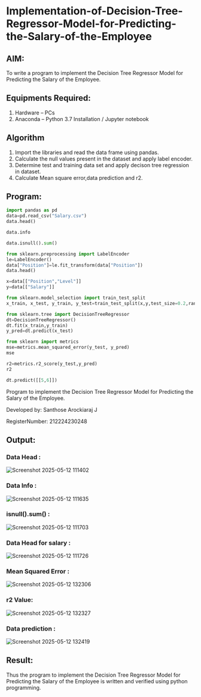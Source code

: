 # Implementation-of-Decision-Tree-Regressor-Model-for-Predicting-the-Salary-of-the-Employee

## AIM:
To write a program to implement the Decision Tree Regressor Model for Predicting the Salary of the Employee.

## Equipments Required:
1. Hardware – PCs
2. Anaconda – Python 3.7 Installation / Jupyter notebook

## Algorithm
1. Import the libraries and read the data frame using pandas.
2. Calculate the null values present in the dataset and apply label encoder.
3. Determine test and training data set and apply decison tree regression in dataset.
4. Calculate Mean square error,data prediction and r2.

## Program:
```python
import pandas as pd
data=pd.read_csv("Salary.csv")
data.head()

data.info

data.isnull().sum()

from sklearn.preprocessing import LabelEncoder
le=LabelEncoder()
data["Position"]=le.fit_transform(data["Position"])
data.head()

x=data[["Position","Level"]]
y=data[["Salary"]]

from sklearn.model_selection import train_test_split
x_train, x_test, y_train, y_test=train_test_split(x,y,test_size=0.2,random_state=2)

from sklearn.tree import DecisionTreeRegressor
dt=DecisionTreeRegressor()
dt.fit(x_train,y_train)
y_pred=dt.predict(x_test)

from sklearn import metrics
mse=metrics.mean_squared_error(y_test, y_pred)
mse

r2=metrics.r2_score(y_test,y_pred)
r2

dt.predict([[5,6]])

```

Program to implement the Decision Tree Regressor Model for Predicting the Salary of the Employee.

Developed by: Santhose Arockiaraj J

RegisterNumber:  212224230248


## Output:

### Data Head :

![Screenshot 2025-05-12 111402](https://github.com/user-attachments/assets/bf71a456-01f1-465c-93ab-c7b7c29f8208)

### Data Info :

![Screenshot 2025-05-12 111635](https://github.com/user-attachments/assets/f3228236-465a-4374-94be-89b35464dc83)

### isnull().sum() :

![Screenshot 2025-05-12 111703](https://github.com/user-attachments/assets/abe877d3-93ac-4e82-ab89-6b9d10545c03)

### Data Head for salary :

![Screenshot 2025-05-12 111726](https://github.com/user-attachments/assets/7cf05adb-822b-4ec0-a42c-19264c2221ae)

### Mean Squared Error :

![Screenshot 2025-05-12 132306](https://github.com/user-attachments/assets/d61f864f-58e1-4d84-960b-275503b585e1)

### r2 Value:

![Screenshot 2025-05-12 132327](https://github.com/user-attachments/assets/c7fc1880-6890-48b3-be11-d99eb18ff9be)

### Data prediction :

![Screenshot 2025-05-12 132419](https://github.com/user-attachments/assets/a322cbb5-bd3b-4e62-960a-b7481367e96f)

## Result:
Thus the program to implement the Decision Tree Regressor Model for Predicting the Salary of the Employee is written and verified using python programming.
